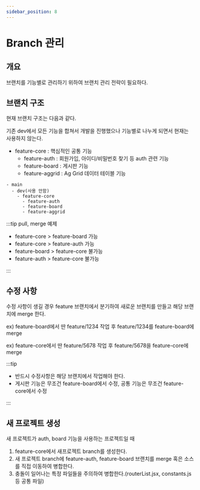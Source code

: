 ```yaml
---
sidebar_position: 8
---
```


# Branch 관리

## 개요

브랜치를 기능별로 관리하기 위하여 브랜치 관리 전략이 필요하다.

## 브랜치 구조

현재 브랜치 구조는 다음과 같다.

기존 dev에서 모든 기능을 합쳐서 개발을 진행했으나 기능별로 나누게 되면서 현재는 사용하지 않는다.

- feature-core : 핵심적인 공통 기능
  - feature-auth : 회원가입, 아이디/비밀번호 찾기 등 auth 관련 기능
  - feature-board : 게시판 기능
  - feature-aggrid : Ag Grid 데이터 테이블 기능

```text
- main
  - dev(사용 안함)
    - feature-core
      - feature-auth
      - feature-board
      - feature-aggrid
```

:::tip pull, merge 예제

- feature-core > feature-board 가능
- feature-core > feature-auth 가능
- feature-board > feature-core 불가능
- feature-auth > feature-core 불가능

:::

## 수정 사항

수정 사항이 생길 경우 feature 브랜치에서 분기하여 새로운 브랜치를 만들고 해당 브랜치에 merge 한다.

ex) feature-board에서 딴 feature/1234 작업 후 feature/1234를 feature-board에 merge

ex) feature-core에서 딴 feature/5678 작업 후 feature/5678을 feature-core에 merge

:::tip

- 반드시 수정사항은 해당 브랜치에서 작업해야 한다.
- 게시판 기능은 무조건 feature-board에서 수정, 공통 기능은 무조건 feature-core에서 수정

:::

## 새 프로젝트 생성

새 프로젝트가 auth, board 기능을 사용하는 프로젝트일 때

1. feature-core에서 새프로젝트 branch를 생성한다.
2. 새 프로젝트 branch에 feature-auth, feature-board 브랜치를 merge 혹은 소스를 직접 이동하여 병합한다.
3. 충돌이 일어나는 특정 파일들을 주의하여 병합한다.(routerList.jsx, constants.js 등 공통 파일)
